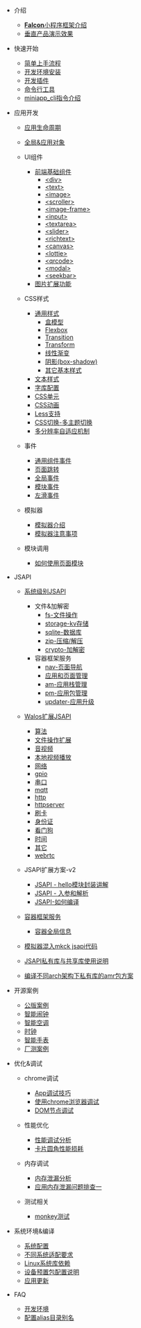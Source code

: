 <!-- docs/_sidebar.md -->



- 介绍
  - [**Falcon**小程序框架介绍](index)
  - [垂直产品演示效果](show)
  
- 快速开始

  - [简单上手流程](quick/simple)
  - [开发环境安装](quick/env)
  - [开发插件](quick/vscode)
  - [命令行工具](quick/commandline)
  - [miniapp_cli指令介绍](quick/cli)
  
- 应用开发

  - [应用生命周期](app/life)
  - [全局&应用对象](app/global)
  - UI组件

    - [前端基础组件](app/ui/base)
      - [\<div>](app/ui/div)
      - [\<text>](app/ui/text)
      - [\<image>](app/ui/image)
      - [\<scroller>](app/ui/scroller)
      - [\<image-frame>](app/ui/image-frame)
      - [\<input>](app/ui/input)
      - [\<textarea>](app/ui/textarea)
      - [\<slider>](app/ui/slider)
      - [\<richtext>](app/ui/richtext)
      - [\<canvas>](app/ui/canvas)
      - [\<lottie>](app/ui/lottie)
      - [\<qrcode>](app/ui/qrcode)
      - [\<modal>](app/ui/modal)
      - [\<seekbar>](app/ui/seekbar)
    - [图片扩展功能](app/pic)
  - CSS样式
    - [通用样式](app/css/common/common)
      - [盒模型](app/css/common/box)
      - [Flexbox](app/css/common/flex) 
      - [Transition](app/css/common/transition)
      - [Transform](app/css/common/transform)
      - [线性渐变](app/css/common/line_grad)
      - [阴影(box-shadow)](app/css/common/shadow)
      - [其它基本样式](app/css/common/other)
    - [文本样式](app/css/text)
    - [字库配置](app/css/font)
    - [CSS单元](app/css/css-base)
    - [CSS动画](app/css/css-animation)
    - [Less支持](app/css/less)
    - [CSS切换-多主题切换](app/css/theme)
    - [多分辨率自适应机制](app/css/css-screen)
  - 事件
    - [通用组件事件](app/event/common)
    - [页面跳转](app/event/jump)
    - [全局事件](app/event/global)
    - [模块事件](app/event/model)
    - [左滑事件](app/event/touch)
  - 模拟器
    - [模拟器介绍](app/simulator/intro)
    - [模拟器注意事项](app/simulator/attention)
  - 模块调用
    - [如何使用页面模块](app/modelUse/use)

- JSAPI

  - [系统级别JSAPI](jsapi/system/system)

    - 文件&加解密
      - [fs-文件操作](jsapi/system/file_crypto/fs)
      - [storage-kv存储](jsapi/system/file_crypto/storage-kv)
      - [sqlite-数据库](jsapi/system/file_crypto/sqlite)
      - [zip-压缩/解压](jsapi/system/file_crypto/zip)
      - [crypto-加解密](jsapi/system/file_crypto/crypto)
    - 容器框架服务
      - [nav-页面导航](jsapi/system/falcon/nav)
      - [应用和页面管理](jsapi/system/falcon/pages)
      - [am-应用栈管理](jsapi/system/falcon/am)
      - [pm-应用包管理](jsapi/system/falcon/pm)
      - [updater-应用升级](jsapi/system/falcon/updater)

  - [Walos扩展JSAPI](jsapi/bashi/bashi)

    - [算法](jsapi/bashi/algm)
    - [文件操作扩展](jsapi/bashi/file)
    - [音视频](jsapi/bashi/mpp)
    - [本地视频播放](jsapi/bashi/mplayer)
    - [网络](jsapi/bashi/nm)
    - [gpio](jsapi/bashi/gpio)
    - [串口](jsapi/bashi/uart)
    - [mqtt](jsapi/bashi/mqtt)
    - [http](jsapi/bashi/http)
    - [httpserver](jsapi/bashi/httpserver)
    - [刷卡](jsapi/bashi/nfc)
    - [身份证](jsapi/bashi/pid)
    - [看门狗](jsapi/bashi/wdt)
    - [时间](jsapi/bashi/time)
    - [其它](jsapi/bashi/misc)
    - [webrtc](jsapi/bashi/webrtc)

  - JSAPI扩展方案-v2

    - [JSAPI - hello模块封装讲解](jsapi/ext/hello)
    - [JSAPI - 入参和解析](jsapi/ext/params)
    - [JSAPI-如何编译](jsapi/ext/compile)

  - [容器框架服务](jsapi/env/main)

    - [容器全局信息](jsapi/env/global)

  - [模拟器混入mkck jsapi代码](jsapi/mock_jsapi)

  - [JSAPI私有库与共享库使用说明](jsapi/jsapi_use_mode)

  - [编译不同arch架构下私有库的amr包方案](jsapi/arch)

     

- 开源案例
  - [公版案例](opensource/case1)
  - [智能闹钟](opensource/case2)
  - [智能空调](opensource/case3)
  - [时钟](opensource/case4)
  - [智能手表](opensource/case5)
  - [厂测案例](opensource/case6)
- 优化&调试

  - chrome调试
    - [App调试技巧](debug/chrome/app)
    - [使用chrome浏览器调试](debug/chrome/chrome)
    - [DOM节点调试](debug/chrome/dom)

  - 性能优化
    - [性能调试分析](debug/performance/analysis)
    - [卡片圆角性能损耗](debug/performance/loss)

  - 内存调试
    - [内存泄漏分析](debug/memory/leak)
    - [应用内存泄漏问题排查一](debug/memory/leak_screen)

  - 测试相关
    - [monkey测试](debug/test/monkey)

- 系统环境&编译
  - [系统配置](system_env_compile/sys_conf)
  - [不同系统适配要求](system_env_compile/ui_fit)
  - [Linux系统库依赖](system_env_compile/linux)
  - [设备预置包配置说明](system_env_compile/preset)
  - [应用更新](system_env_compile/update)
- FAQ
  - [开发环境](faq/env)
  - [配置alias目录别名](faq/alias)


